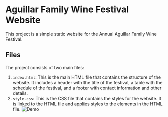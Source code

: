 # Aguillar Family Wine Festival Website

This project is a simple static website for the Annual Aguillar Family Wine Festival.

## Files

The project consists of two main files:

1. `index.html`: This is the main HTML file that contains the structure of the website. It includes a header with the title of the festival, a table with the schedule of the festival, and a footer with contact information and other details.
2. `style.css`: This is the CSS file that contains the styles for the website. It is linked to the HTML file and applies styles to the elements in the HTML file.
![Demo](https://i.imgur.com/ZWTKDaE.png)